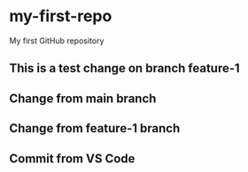 # my-first-repo
My first GitHub repository
## This is a test change on branch feature-1
## Change from main branch
## Change from feature-1 branch
## Commit from VS Code
